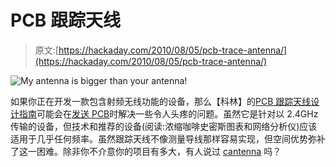 # PCB 跟踪天线

> 原文:[https://hackaday.com/2010/08/05/pcb-trace-antenna/](https://hackaday.com/2010/08/05/pcb-trace-antenna/)

![](../Images/44a78c2c13c6271776ee6a11b4d331f0.png "My antenna is bigger than your antenna!")

如果你正在开发一款包含射频无线功能的设备，那么【科林】的[PCB 跟踪天线设计指南](http://colinkarpfinger.com/blog/2010/the-dropouts-guide-to-antenna-design/)可能会在[发送 PCB](http://hackaday.com/2010/06/15/preparing-your-pcb-design-for-manufacture/)时解决一些令人头疼的问题。虽然它是针对以 2.4GHz 传输的设备，但技术和推荐的设备(阅读:浓缩咖啡史密斯图表和网络分析仪)应该适用于几乎任何频率。虽然跟踪天线不像测量导线那样容易实现，但空间优势弥补了这一困难。除非你不介意你的项目有多大，有人说过 [cantenna](http://hackaday.com/2009/07/07/various-cantenna-builds/) 吗？